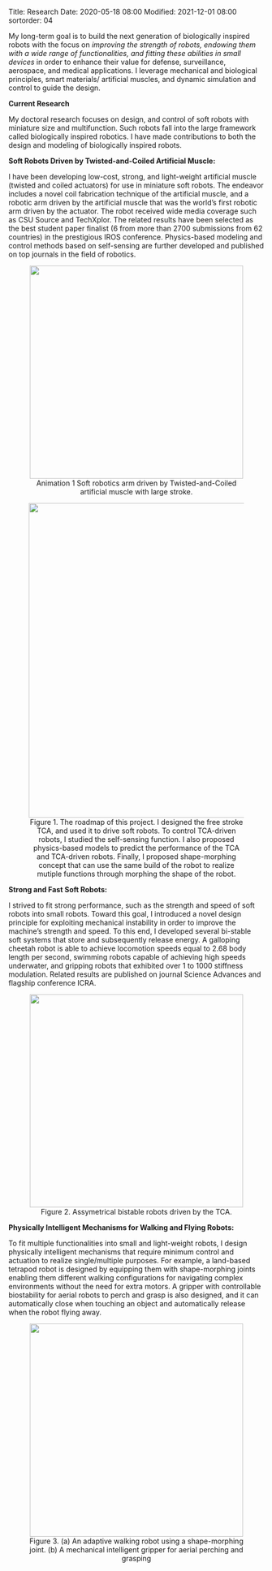 Title: Research
Date: 2020-05-18 08:00
Modified: 2021-12-01 08:00
sortorder: 04

My long-term goal is to build the next generation of biologically inspired robots with the focus on *improving the strength of robots, endowing them with a wide range of functionalities, and fitting these abilities in small devices* in order to enhance their value for defense, surveillance, aerospace, and medical applications. I leverage mechanical and biological principles, smart materials/ artificial muscles, and dynamic simulation and control to guide the design. 

**Current Research**

My doctoral research focuses on design, and control of soft robots with miniature size and multifunction. Such robots fall into the large framework called biologically inspired robotics. I have made contributions to both the design and modeling of biologically inspired robots.

**Soft Robots Driven by Twisted-and-Coiled Artificial Muscle:**

I have been developing low-cost, strong, and light-weight artificial muscle (twisted and coiled actuators) for use in miniature soft robots. The endeavor includes a novel coil fabrication technique of the artificial muscle, and a robotic arm driven by the artificial muscle that was the world’s first robotic arm driven by the actuator. The robot received wide media coverage such as CSU Source and TechXplor. The related results have been selected as the best student paper finalist (6 from more than 2700 submissions from 62 countries) in the prestigious IROS conference.  Physics-based modeling and control methods based on self-sensing are further developed and published on top journals in the field of robotics. 



<center><figure> <img src="{static}/pdfs/Soft_Robotics_Arm_Actuated_By_TCA.gif" style="width:420px; padding-top:0px; padding-right:0px; padding-bottom:0px; padding-left:0px;">
 <figcaption>Animation 1 Soft robotics arm driven by Twisted-and-Coiled artificial muscle with large stroke. </figcaption>
</figure> </center>



<center><figure> <img src="{static}/images/research/website_sum.png" style="width:620px; padding-top:0px; padding-right:0px; padding-bottom:0px; padding-left:0px;">
 <figcaption> Figure 1. The roadmap of this project. I designed the free stroke TCA, and used it to drive soft robots. To control TCA-driven robots, I studied the self-sensing function. I also proposed physics-based models to predict the performance of the TCA and TCA-driven robots. Finally, I proposed shape-morphing concept that can use the same build of the robot to realize mutiple functions through morphing the shape of the robot. </figcaption>
</figure> </center>



**Strong and Fast Soft Robots:**

I strived to fit strong performance, such as the strength and speed of soft robots into small robots. Toward this goal, I introduced a novel design principle for exploiting mechanical instability in order to improve the machine’s strength and speed. To this end, I developed several bi-stable soft systems that store and subsequently release energy. A galloping cheetah robot is able to achieve locomotion speeds equal to 2.68 body length per second, swimming robots capable of achieving high speeds underwater, and gripping robots that exhibited over 1 to 1000 stiffness modulation. Related results are published on journal Science Advances and flagship conference ICRA. 

<center><figure> <img src="{static}/images/research/StongSoftRobot.png" style="width:420px; padding-top:0px; padding-right:0px; padding-bottom:0px; padding-left:0px;">
 <figcaption> Figure 2. Assymetrical bistable robots driven by the TCA. </figcaption>
</figure> </center>


**Physically Intelligent Mechanisms for Walking and Flying Robots:**

To fit multiple functionalities into small and light-weight robots, I design physically intelligent mechanisms that require minimum control and actuation to realize single/multiple purposes. For example, a land-based tetrapod robot is designed by equipping them with shape-morphing joints enabling them different walking configurations for navigating complex environments without the need for extra motors. A gripper with controllable biostability for aerial robots to perch and grasp is also designed, and it can automatically close when touching an object and automatically release when the robot flying away.

<center><figure> <img src="{static}/images/research/PIM.png" style="width:420px; padding-top:0px; padding-right:0px; padding-bottom:0px; padding-left:0px;">
 <figcaption> Figure 3. (a) An adaptive walking robot using a shape-morphing joint. (b) A mechanical intelligent gripper for aerial perching and grasping </figcaption>
</figure> </center>


